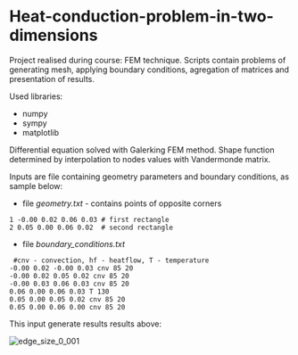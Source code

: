 # Heat-conduction-problem-in-two-dimensions
Project realised during course: FEM technique. Scripts contain problems of generating mesh, applying boundary conditions, agregation of matrices and presentation of results.

Used libraries:
 - numpy
 - sympy
 - matplotlib

Differential equation solved with Galerking FEM method. Shape function determined by interpolation to nodes values with Vandermonde matrix.

Inputs are file containing geometry parameters and boundary conditions, as sample below:

 - file *geometry.txt* - contains points of opposite corners

`
1 -0.00 0.02 0.06 0.03 # first rectangle `<br>`
2 0.05 0.00 0.06 0.02  # second rectangle
`

 - file *boundary_conditions.txt*

`
#cnv - convection, hf - heatflow, T - temperature`<br>`
-0.00 0.02 -0.00 0.03 cnv 85 20 `<br>`
-0.00 0.02 0.05 0.02 cnv 85 20 `<br>`
-0.00 0.03 0.06 0.03 cnv 85 20 `<br>`
0.06 0.00 0.06 0.03 T 130 `<br>`
0.05 0.00 0.05 0.02 cnv 85 20 `<br>`
0.05 0.00 0.06 0.00 cnv 85 20 
`

This input generate results results above:

![edge_size_0_001](https://github.com/Czesiek1701/Heat-conduction-problem-in-two-dimensions/assets/157902583/1ccd8295-e638-4c37-bdfc-f930a4aecae7)



